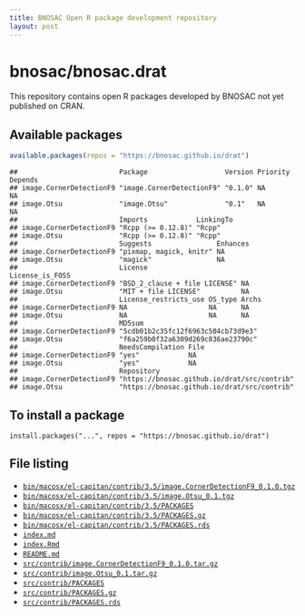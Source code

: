 ```yaml
---
title: BNOSAC Open R package development repository
layout: post
---
```


# bnosac/bnosac.drat

This repository contains open R packages developed by BNOSAC not yet published on CRAN.

## Available packages


```r
available.packages(repos = "https://bnosac.github.io/drat")
```

```
##                         Package                   Version Priority Depends
## image.CornerDetectionF9 "image.CornerDetectionF9" "0.1.0" NA       NA     
## image.Otsu              "image.Otsu"              "0.1"   NA       NA     
##                         Imports            LinkingTo
## image.CornerDetectionF9 "Rcpp (>= 0.12.8)" "Rcpp"   
## image.Otsu              "Rcpp (>= 0.12.8)" "Rcpp"   
##                         Suggests                Enhances
## image.CornerDetectionF9 "pixmap, magick, knitr" NA      
## image.Otsu              "magick"                NA      
##                         License                       License_is_FOSS
## image.CornerDetectionF9 "BSD_2_clause + file LICENSE" NA             
## image.Otsu              "MIT + file LICENSE"          NA             
##                         License_restricts_use OS_type Archs
## image.CornerDetectionF9 NA                    NA      NA   
## image.Otsu              NA                    NA      NA   
##                         MD5sum                            
## image.CornerDetectionF9 "5cdb01b2c35fc12f6963c504cb73d9e3"
## image.Otsu              "f6a259b0f32a6309d269c836ae23790c"
##                         NeedsCompilation File
## image.CornerDetectionF9 "yes"            NA  
## image.Otsu              "yes"            NA  
##                         Repository                                 
## image.CornerDetectionF9 "https://bnosac.github.io/drat/src/contrib"
## image.Otsu              "https://bnosac.github.io/drat/src/contrib"
```

## To install a package

```
install.packages("...", repos = "https://bnosac.github.io/drat")
``` 

## File listing

- [`bin/macosx/el-capitan/contrib/3.5/image.CornerDetectionF9_0.1.0.tgz`](bin/macosx/el-capitan/contrib/3.5/image.CornerDetectionF9_0.1.0.tgz)
- [`bin/macosx/el-capitan/contrib/3.5/image.Otsu_0.1.tgz`](bin/macosx/el-capitan/contrib/3.5/image.Otsu_0.1.tgz)
- [`bin/macosx/el-capitan/contrib/3.5/PACKAGES`](bin/macosx/el-capitan/contrib/3.5/PACKAGES)
- [`bin/macosx/el-capitan/contrib/3.5/PACKAGES.gz`](bin/macosx/el-capitan/contrib/3.5/PACKAGES.gz)
- [`bin/macosx/el-capitan/contrib/3.5/PACKAGES.rds`](bin/macosx/el-capitan/contrib/3.5/PACKAGES.rds)
- [`index.md`](index.md)
- [`index.Rmd`](index.Rmd)
- [`README.md`](README.md)
- [`src/contrib/image.CornerDetectionF9_0.1.0.tar.gz`](src/contrib/image.CornerDetectionF9_0.1.0.tar.gz)
- [`src/contrib/image.Otsu_0.1.tar.gz`](src/contrib/image.Otsu_0.1.tar.gz)
- [`src/contrib/PACKAGES`](src/contrib/PACKAGES)
- [`src/contrib/PACKAGES.gz`](src/contrib/PACKAGES.gz)
- [`src/contrib/PACKAGES.rds`](src/contrib/PACKAGES.rds)
